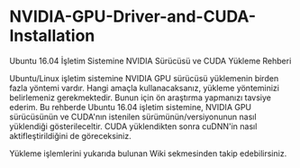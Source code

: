 # NVIDIA-GPU-Driver-and-CUDA-Installation
Ubuntu 16.04 İşletim Sistemine NVIDIA Sürücüsü ve CUDA Yükleme Rehberi

Ubuntu/Linux işletim sistemine NVIDIA GPU sürücüsü yüklemenin birden fazla yöntemi vardır. Hangi amaçla kullanacaksanız, yükleme yönteminizi belirlemeniz gerekmektedir. Bunun için ön araştırma yapmanızı tavsiye ederim. Bu rehberde Ubuntu 16.04 işletim sistemine, NVIDIA GPU sürücüsünün ve CUDA'nın istenilen sürümünün/versiyonunun nasıl yüklendiği gösterileceltir. CUDA yüklendikten sonra cuDNN'in nasıl aktifleştirildiğini de göreceksiniz.

Yükleme işlemlerini yukarıda bulunan Wiki sekmesinden takip edebilirsiniz.
